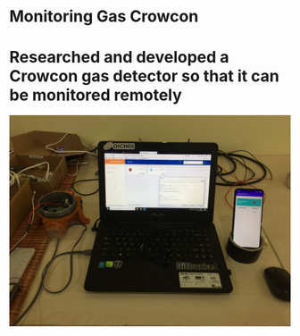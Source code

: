 # Monitoring Gas Crowcon
# Researched and developed a Crowcon gas detector so that it can be monitored remotely
![alt text](https://github.com/handihanafi/Monitoring/blob/main/monitoringGas_Crowcon.JPG)
